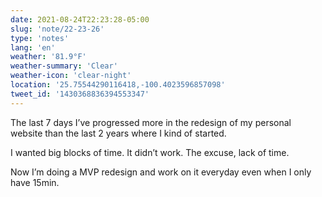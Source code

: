 ```yaml
---
date: 2021-08-24T22:23:28-05:00
slug: 'note/22-23-26'
type: 'notes'
lang: 'en'
weather: '81.9°F'
weather-summary: 'Clear'
weather-icon: 'clear-night'
location: '25.75544290116418,-100.4023596857098'
tweet_id: '1430368836394553347'
---
```

The last 7 days I’ve progressed more in the redesign of my personal website than the last 2 years where I kind of started.

I wanted big blocks of time. It didn’t work. The excuse, lack of time.

Now I’m doing a MVP redesign and work on it everyday even when I only have 15min.